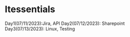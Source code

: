 # Itessentials
Day1(07/11/2023):Jira, API
Day2(07/12/2023): Sharepoint
Day3(07/13/2023): Linux, Testing
